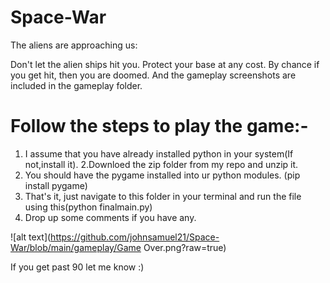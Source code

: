 # Space-War
The aliens are approaching us:

  Don't let the alien ships hit you.
  Protect your base at any cost.
  By chance if you get hit, then you are doomed.
  And the gameplay screenshots are included in the gameplay folder.
  
  
 # Follow the steps to play the game:-
  1. I assume that you have already installed python in your system(If not,install it). 
  2.Downloed the zip folder from my repo and unzip it.
  3. You should have the pygame installed into ur python modules.
  (pip install pygame)
  4. That's it, just navigate to this folder in your terminal and run the file using this(python finalmain.py)
  5. Drop up some comments if you have any.
  
  ![alt text](https://github.com/johnsamuel21/Space-War/blob/main/gameplay/Game Over.png?raw=true)
  
  If you get past 90 let me know :)
